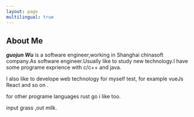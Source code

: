 ```yaml
---
layout: page
multilingual: true
---
```


## About Me
**_guojun Wu_** is a software engineer,working in Shanghai chinasoft company.As software engineer.Usually like to study new technology.I have some programe exprience with c/c++ and java. 

I also like to  develope web technology for myself test, for example vueJs React and so on .

for other programe languages rust go i like too.

input grass ,out milk.




